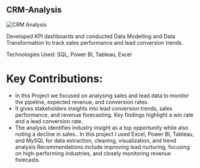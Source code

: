 ## CRM-Analysis
![CRM Analysis](https://github.com/user-attachments/assets/45f8f5b1-dcb4-486e-8b6d-b6e0b989ede4)

Developed KPI dashboards and conducted Data Modelling and Data Transformation to track
sales performance and lead conversion trends.

Technologies Used: SQL, Power BI, Tableau, Excel

# Key Contributions:
- In this Project we focused on analysing sales and lead data to monitor the pipeline, expected revenue, and conversion rates. 
- It gives stakeholders insights into lead conversion trends, sales performance, and revenue forecasting. Key findings highlight a win rate and a lead conversion rate.
- The analysis identifies industry insight as a top opportunity while also noting a decline in sales.. In this project I used Excel, Power BI, Tableau, and MySQL for data extraction, cleaning, visualization, and 
  trend analysis Recommendations include improving lead nurturing, focusing on high-performing industries, and closely monitoring revenue forecasts.

